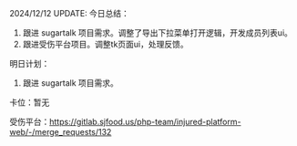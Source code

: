2024/12/12 UPDATE:
今日总结：

1. 跟进 sugartalk 项目需求。调整了导出下拉菜单打开逻辑，开发成员列表ui。
2. 跟进受伤平台项目。调整tk页面ui，处理反馈。

明日计划：

1. 跟进 sugartalk 项目需求。

卡位：暂无

受伤平台：https://gitlab.sjfood.us/php-team/injured-platform-web/-/merge_requests/132

